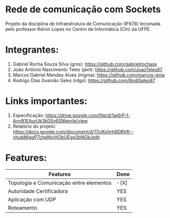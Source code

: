 # Rede de comunicação com Sockets
Projeto da disciplina de Infraestrutura de Comunicação (IF678) lecionada pelo professor Kelvin Lopes no Centro de Informática (CIn) da UFPE.

# Integrantes:
1. Gabriel Rocha Souza Silva (grss): https://github.com/gabrielrochass
2. João Antônio Nascimento Teles (jant): https://github.com/JoaoTeles87
3. Marcos Gabriel Mendes Alves (mgma): https://github.com/marcos-gma
4. Rodrigo Dias Gusmão Sales (rdgs): https://github.com/RodiSales87

# Links importantes:
1. Especificação: https://drive.google.com/file/d/1w6rP-f-AnyB1EAurUk3k0Sy6SNlexrIe/view
2. Relatório do projeto: https://docs.google.com/document/d/17ciKphrh6DRVK--xhubMjggP7cheNjcHObUEgq3bNGk/edit
   
# Features:
| Features                            | Done |
|-------------------------------------|------|
| Topologia e Comunicação entre elementos | -[X] |
| Autoridade Certificadora            | YES |
| Aplicação com UDP                   | YES |
| Roteamento                          | YES |

